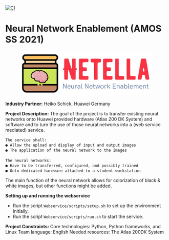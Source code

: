 [![CI](https://github.com/amosproj/amos-ss2021-neural-network-enablement/actions/workflows/main.yml/badge.svg?event=pull_request_target)](https://github.com/amosproj/amos-ss2021-neural-network-enablement/actions/workflows/main.yml)

# Neural Network Enablement (AMOS SS 2021)

<p align="center">
<a href="https://github.com/amosproj/amos-ss2021-neural-network-enablement">
    <img src="Deliverables/2021-04-21%20Logo.PNG" alt="Logo" width="412" height="139">
  </a>
</p>

**Industry Partner:** 
Heiko Schick, Huawei Germany

**Project Description:**
The goal of the project is to transfer existing neural networks onto Huawei provided hardware (Atlas 200 DK System) and software and to turn the use of those neural networks into a (web service mediated) service.

    The service shall: 
    ● Allow the upload and display of input and output images
    ● The application of the neural network to the images
    
    The neural networks:
    ● Have to be transferred, configured, and possibly trained
    ● Onto dedicated hardware attached to a student workstation

The main function of the neural network allows for colorization of black & white images, but other functions might be added.

**Setting up and running the webservice**
- Run the script `Webservice/scripts/setup.sh` to set up the environment initially.
- Run the script `Webservice/scripts/run.sh` to start the service.

**Project Constraints:**
Core technologies: Python, Python frameworks, and Linux
Team language: English
Needed resources: The Atlas 200DK System 

